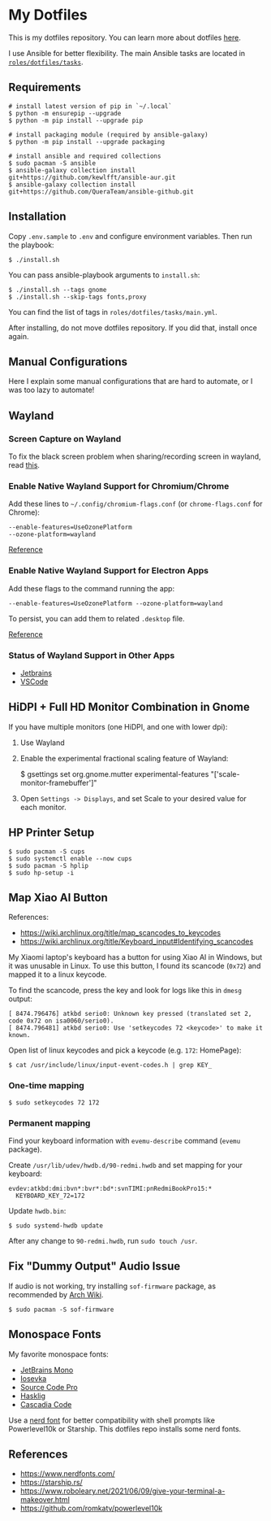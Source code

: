 # My Dotfiles

This is my dotfiles repository. You can learn more about dotfiles [here](https://dotfiles.github.io/).

I use Ansible for better flexibility. The main Ansible tasks are located in
[`roles/dotfiles/tasks`](https://github.com/mjnaderi/dotfiles/tree/main/roles/dotfiles/tasks).

## Requirements

```shell
# install latest version of pip in `~/.local`
$ python -m ensurepip --upgrade
$ python -m pip install --upgrade pip

# install packaging module (required by ansible-galaxy)
$ python -m pip install --upgrade packaging

# install ansible and required collections
$ sudo pacman -S ansible
$ ansible-galaxy collection install git+https://github.com/kewlfft/ansible-aur.git
$ ansible-galaxy collection install git+https://github.com/QueraTeam/ansible-github.git
```

## Installation

Copy `.env.sample` to `.env` and configure environment variables. Then run the playbook:

```shell
$ ./install.sh
```

You can pass ansible-playbook arguments to `install.sh`:

```shell
$ ./install.sh --tags gnome
$ ./install.sh --skip-tags fonts,proxy
```

You can find the list of tags in `roles/dotfiles/tasks/main.yml`.

After installing, do not move dotfiles repository. If you did that, install once again.

## Manual Configurations

Here I explain some manual configurations that are hard to automate,
or I was too lazy to automate!

## Wayland

### Screen Capture on Wayland

To fix the black screen problem when sharing/recording screen in wayland,
read [this](https://wiki.archlinux.org/title/PipeWire#WebRTC_screen_sharing).

### Enable Native Wayland Support for Chromium/Chrome

Add these lines to `~/.config/chromium-flags.conf` (or `chrome-flags.conf` for Chrome):

    --enable-features=UseOzonePlatform
    --ozone-platform=wayland

[Reference](https://wiki.archlinux.org/title/chromium#Native_Wayland_support)

### Enable Native Wayland Support for Electron Apps

Add these flags to the command running the app:

    --enable-features=UseOzonePlatform --ozone-platform=wayland

To persist, you can add them to related `.desktop` file.

[Reference](https://www.reddit.com/r/linux/comments/lw7cvk/electron_12_has_just_been_released_with_wayland/)

### Status of Wayland Support in Other Apps

- [Jetbrains](https://youtrack.jetbrains.com/issue/JBR-3206)
- [VSCode](https://github.com/microsoft/vscode/issues/109176)

## HiDPI + Full HD Monitor Combination in Gnome

If you have multiple monitors (one HiDPI, and one with lower dpi):

1. Use Wayland
2. Enable the experimental fractional scaling feature of Wayland:

   $ gsettings set org.gnome.mutter experimental-features "['scale-monitor-framebuffer']"

3. Open `Settings -> Displays`, and set Scale to your desired value for each monitor.

## HP Printer Setup

```
$ sudo pacman -S cups
$ sudo systemctl enable --now cups
$ sudo pacman -S hplip
$ sudo hp-setup -i
```

## Map Xiao AI Button

References:

- https://wiki.archlinux.org/title/map_scancodes_to_keycodes
- https://wiki.archlinux.org/title/Keyboard_input#Identifying_scancodes

My Xiaomi laptop's keyboard has a button for using Xiao AI in Windows,
but it was unusable in Linux. To use this button,
I found its scancode (`0x72`) and mapped it to a linux keycode.

To find the scancode, press the key and look for logs like this in `dmesg` output:

```
[ 8474.796476] atkbd serio0: Unknown key pressed (translated set 2, code 0x72 on isa0060/serio0).
[ 8474.796481] atkbd serio0: Use 'setkeycodes 72 <keycode>' to make it known.
```

Open list of linux keycodes and pick a keycode (e.g. `172`: HomePage):

    $ cat /usr/include/linux/input-event-codes.h | grep KEY_

### One-time mapping

    $ sudo setkeycodes 72 172

### Permanent mapping

Find your keyboard information with `evemu-describe` command (`evemu` package).

Create `/usr/lib/udev/hwdb.d/90-redmi.hwdb` and set mapping for your keyboard:

```
evdev:atkbd:dmi:bvn*:bvr*:bd*:svnTIMI:pnRedmiBookPro15:*
  KEYBOARD_KEY_72=172
```

Update `hwdb.bin`:

    $ sudo systemd-hwdb update

After any change to `90-redmi.hwdb`, run `sudo touch /usr`.

## Fix "Dummy Output" Audio Issue

If audio is not working, try installing `sof-firmware` package,
as recommended by [Arch Wiki](https://wiki.archlinux.org/title/Advanced_Linux_Sound_Architecture#ALSA_firmware).

    $ sudo pacman -S sof-firmware

## Monospace Fonts

My favorite monospace fonts:

- [JetBrains Mono](https://www.jetbrains.com/lp/mono/)
- [Iosevka](https://typeof.net/Iosevka/)
- [Source Code Pro](http://adobe-fonts.github.io/source-code-pro/)
- [Hasklig](https://github.com/i-tu/Hasklig)
- [Cascadia Code](https://github.com/microsoft/cascadia-code)

Use a [nerd font](https://www.nerdfonts.com/) for better compatibility with shell prompts
like Powerlevel10k or Starship. This dotfiles repo installs some nerd fonts.

## References

- https://www.nerdfonts.com/
- https://starship.rs/
- https://www.roboleary.net/2021/06/09/give-your-terminal-a-makeover.html
- https://github.com/romkatv/powerlevel10k
